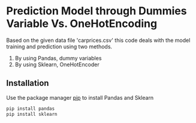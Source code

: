 # Prediction Model through Dummies Variable Vs. OneHotEncoding
Based on the given data file 'carprices.csv' this code deals with the model training and prediction using two methods. 

1. By using Pandas, dummy variables 
2. By using Sklearn, OneHotEncoder 

## Installation 

Use the package manager [pip](https://pip.pypa.io/en/stable/) to install Pandas and Sklearn

```bash
pip install pandas
pip install sklearn
```

